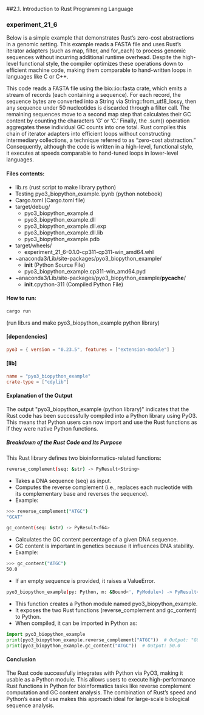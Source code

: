 ##2.1. Introduction to Rust Programming Language

### experiment_21_6

Below is a simple example that demonstrates Rust’s zero-cost abstractions in a genomic setting. This example reads a FASTA file and uses Rust’s iterator adapters (such as map, filter, and for_each) to process genomic sequences without incurring additional runtime overhead. Despite the high-level functional style, the compiler optimizes these operations down to efficient machine code, making them comparable to hand-written loops in languages like C or C++.

This code reads a FASTA file using the bio::io::fasta crate, which emits a stream of records (each containing a sequence). For each record, the sequence bytes are converted into a String via String::from_utf8_lossy, then any sequence under 50 nucleotides is discarded through a filter call. The remaining sequences move to a second map step that calculates their GC content by counting the characters ‘G’ or ‘C.’ Finally, the .sum() operation aggregates these individual GC counts into one total. Rust compiles this chain of iterator adapters into efficient loops without constructing intermediary collections, a technique referred to as “zero-cost abstraction.” Consequently, although the code is written in a high-level, functional style, it executes at speeds comparable to hand-tuned loops in lower-level languages.

#### Files contents:
* lib.rs (rust script to make library python)
* Testing pyo3_biopython_example.ipynb (python notebook)
* Cargo.toml (Cargo.toml file)
* target/debug/
  * pyo3_biopython_example.d
  * pyo3_biopython_example.dll
  * pyo3_biopython_example.dll.exp
  * pyo3_biopython_example.dll.lib
  * pyo3_biopython_example.pdb
* target/wheels/
  * experiment_21_6-0.1.0-cp311-cp311-win_amd64.whl
* ~anaconda3/Lib/site-packages/pyo3_biopython_example/
  * __init__ (Python Source File)
  * pyo3_biopython_example.cp311-win_amd64.pyd
* ~anaconda3/Lib/site-packages/pyo3_biopython_example/__pycache__/
  * __init__.cpython-311 (Compiled Python File)

#### How to run:

```powershell
cargo run 
```

(run lib.rs and make pyo3_biopython_example python library)
  
#### [dependencies]

```toml
pyo3 = { version = "0.23.5", features = ["extension-module"] }
```
#### [lib]

```toml
name = "pyo3_biopython_example"
crate-type = ["cdylib"]
```
#### Explanation of the Output
The output "pyo3_biopython_example (python library)" indicates that the Rust code has been successfully compiled into a Python library using PyO3. This means that Python users can now import and use the Rust functions as if they were native Python functions.

##### Breakdown of the Rust Code and Its Purpose

This Rust library defines two bioinformatics-related functions:

```sh
reverse_complement(seq: &str) -> PyResult<String>
```

* Takes a DNA sequence (seq) as input.
* Computes the reverse complement (i.e., replaces each nucleotide with its complementary base and reverses the sequence).
* Example:

```sh
>>> reverse_complement("ATGC")
"GCAT"
```

```sh
gc_content(seq: &str) -> PyResult<f64>
```

* Calculates the GC content percentage of a given DNA sequence.
* GC content is important in genetics because it influences DNA stability.
* Example:

```sh
>>> gc_content("ATGC")
50.0
```

* If an empty sequence is provided, it raises a ValueError.

```sh
pyo3_biopython_example(py: Python, m: &Bound<', PyModule>) -> PyResult<()>
```

* This function creates a Python module named pyo3_biopython_example.
* It exposes the two Rust functions (reverse_complement and gc_content) to Python.
* When compiled, it can be imported in Python as:

```python
import pyo3_biopython_example
print(pyo3_biopython_example.reverse_complement("ATGC"))  # Output: "GCAT"
print(pyo3_biopython_example.gc_content("ATGC"))  # Output: 50.0
```

#### Conclusion
The Rust code successfully integrates with Python via PyO3, making it usable as a Python module.
This allows users to execute high-performance Rust functions in Python for bioinformatics tasks like reverse complement computation and GC content analysis.
The combination of Rust’s speed and Python’s ease of use makes this approach ideal for large-scale biological sequence analysis.









